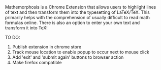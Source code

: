 Mathemorphosis is a Chrome Extension that allows users to highlight lines of text and then transform them into the typesetting of LaTeX/TeX. This primarily helps with the comprehension of usually difficult to read math formulas online. There is also an option to enter your own text and transform it into TeX!

TO DO:
1. Publish extension in chrome store
  1. Track mouse location to enable popup to occur next to mouse click
  2. Add 'exit' and 'submit again' buttons to browser action
2. Make firefox compatible 
